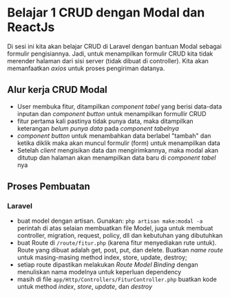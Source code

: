 # Belajar 1 CRUD dengan Modal dan ReactJs

Di sesi ini kita akan belajar CRUD di Laravel dengan bantuan Modal sebagai formulir pengisiannya. Jadi, untuk menampilkan formulir CRUD kita tidak merender halaman dari sisi server (tidak dibuat di controller). Kita akan memanfaatkan _axios_ untuk proses pengiriman datanya.

## Alur kerja CRUD Modal
- User membuka fitur, ditampilkan _component tabel_ yang berisi data-data inputan dan _component button_ untuk menampilkan formullir CRUD
- fitur pertama kali pastinya tidak punya data, maka ditampilkan keterangan *belum punya data* pada _component tabelnya_
- _component button_ untuk menambahkan data berlabel "tambah" dan ketika diklik maka akan muncul formulir (form) untuk menampilkan data
- Setelah _client_ mengisikan data dan mengirimkannya, maka modal akan ditutup dan halaman akan menampilkan data baru di _component tabel_ nya

## Proses Pembuatan
### Laravel
- buat model dengan artisan. Gunakan:
``` php artisan make:modal -a ```
perintah di atas selaian membuatkan file Model, juga untuk membuat controller, migration, request, policy, dll dan kebutuhan yang dibutuhkan
- buat Route di ``` /route/fitur.php ``` (karena fitur menyediakan rute untuk). Route yang dibuat adalah get, post, put, dan delete. Buatkan _name route_ untuk masing-masing method index, store, update, destroy;
- setiap route dipastikan melakukan _*Route Model Binding*_ dengan menuliskan nama modelnya untuk keperluan dependency
- masih di file ``` app/Http/Controllers/FiturController.php ``` buatkan kode untuk method *index*, *store*, *update*, dan *destroy*

